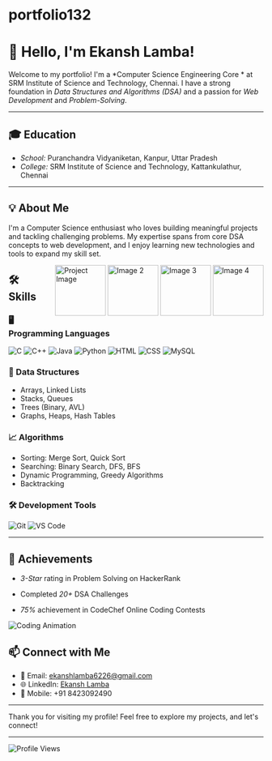 # portfolio132

# 👋 Hello, I'm Ekansh Lamba!

Welcome to my portfolio! I'm a *Computer Science Engineering Core * at SRM Institute of Science and Technology, Chennai. I have a strong foundation in *Data Structures and Algorithms (DSA)* and a passion for *Web Development* and *Problem-Solving*.


---

## 🎓 Education
- *School:* Puranchandra Vidyaniketan, Kanpur, Uttar Pradesh
- *College:* SRM Institute of Science and Technology, Kattankulathur, Chennai

---

## 💡 About Me
I'm a Computer Science enthusiast who loves building meaningful projects and tackling challenging problems. My expertise spans from core DSA concepts to web development, and I enjoy learning new technologies and tools to expand my skill set.

<div style="float: right; margin-left: 20px;">
    <img src="https://blogassets.leverageedu.com/blog/wp-content/uploads/2020/06/22210327/BE-Computer-Science.png" alt="Project Image" width="100" />
    <img src="https://encrypted-tbn0.gstatic.com/images?q=tbn:ANd9GcSHzHj7GOESgz9tO60R67f9dsjSzI80kcdKmzcx_Xy-GyzzPLISLA2-S4dnTjINMmr3my0&usqp=CAU" alt="Image 2" width="100" />
    <img src="https://blogassets.leverageedu.com/blog/wp-content/uploads/2019/12/23173711/Computer-Science-Engineering.png" alt="Image 3" width="100" />
  <img src="https://shimpikumari.netlify.app/coding_challenge.png" alt="Image 4" width="100" />
</div>

## 🛠 Skills

### 🖥 Programming Languages
![C](https://img.shields.io/badge/-C-blue)
![C++](https://img.shields.io/badge/-C++-00599C)
![Java](https://img.shields.io/badge/-Java-orange)
![Python](https://img.shields.io/badge/-Python-3776AB)
![HTML](https://img.shields.io/badge/-HTML-E34F26)
![CSS](https://img.shields.io/badge/-CSS-1572B6)
![MySQL](https://img.shields.io/badge/-MySQL-4479A1)

### 🧩 Data Structures
- Arrays, Linked Lists
- Stacks, Queues
- Trees (Binary, AVL)
- Graphs, Heaps, Hash Tables

### 📈 Algorithms
- Sorting: Merge Sort, Quick Sort
- Searching: Binary Search, DFS, BFS
- Dynamic Programming, Greedy Algorithms
- Backtracking

### 🛠 Development Tools
![Git](https://img.shields.io/badge/-Git-F05032)
![VS Code](https://img.shields.io/badge/-Visual_Studio_Code-007ACC)

---

## 🌟 Achievements
- *3-Star* rating in Problem Solving on HackerRank
- Completed *20+* DSA Challenges
- *75%* achievement in CodeChef Online Coding Contests

  <!-- Adding animated GIFs -->
![Coding Animation](https://media.giphy.com/media/v1.Y2lkPTc5MGI3NjExZ3ptZ3RuY3VpbHBsbjhnMHE2NDVxamFxaGFtZHVvdmN3Zzd6eWNrbyZlcD12MV9naWZzX3NlYXJjaCZjdD1n/bGgsc5mWoryfgKBx1u/giphy.gif) <!-- Example GIF -->


## 📫 Connect with Me

- 📧 Email: [ekanshlamba6226@gmail.com](mailto:ekanshlamba6226@gmail.com)
- 🌐 LinkedIn: [Ekansh Lamba](https://www.linkedin.com/in/ekansh-lamba-005807287/)
- 📱 Mobile: +91 8423092490

---

Thank you for visiting my profile! Feel free to explore my projects, and let's connect!

---

![Profile Views](https://komarev.com/ghpvc/?username=ekanshlamba&color=blue&style=flat-square)

